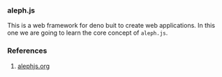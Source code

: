 ### aleph.js

This is a web framework for deno buit to create web applications. In this one we are going to learn the core concept of `aleph.js`.

### References

1. [alephjs.org](https://alephjs.org/docs/get-started)
